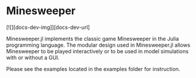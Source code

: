 # Minesweeper

[![][docs-dev-img]][docs-dev-url]

Minesweeper.jl implements the classic game Minesweeper in the Julia programming language. The modular design used in Minesweeper.jl allows Minesweeper to be played interactively or to be used in model simulations with or without a GUI.

Please see the examples located in the examples folder for instruction.
